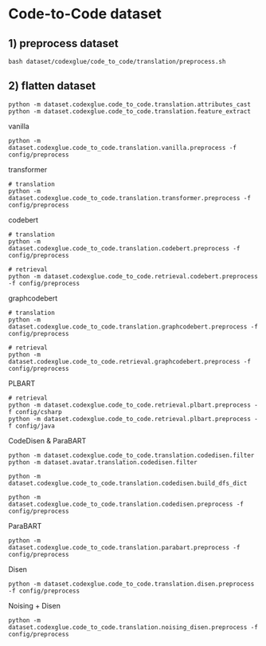 # Code-to-Code dataset

## 1) preprocess dataset

```shell
bash dataset/codexglue/code_to_code/translation/preprocess.sh
```

## 2) flatten dataset

```shell
python -m dataset.codexglue.code_to_code.translation.attributes_cast
python -m dataset.codexglue.code_to_code.translation.feature_extract
```

vanilla

```shell
python -m dataset.codexglue.code_to_code.translation.vanilla.preprocess -f config/preprocess
```

transformer

```shell
# translation
python -m dataset.codexglue.code_to_code.translation.transformer.preprocess -f config/preprocess
```

codebert

```shell
# translation
python -m dataset.codexglue.code_to_code.translation.codebert.preprocess -f config/preprocess

# retrieval
python -m dataset.codexglue.code_to_code.retrieval.codebert.preprocess -f config/preprocess
```

graphcodebert

```shell
# translation
python -m dataset.codexglue.code_to_code.translation.graphcodebert.preprocess -f config/preprocess

# retrieval
python -m dataset.codexglue.code_to_code.retrieval.graphcodebert.preprocess -f config/preprocess
```

PLBART

```shell
# retrieval
python -m dataset.codexglue.code_to_code.retrieval.plbart.preprocess -f config/csharp
python -m dataset.codexglue.code_to_code.retrieval.plbart.preprocess -f config/java
```

CodeDisen & ParaBART

```shell
python -m dataset.codexglue.code_to_code.translation.codedisen.filter
python -m dataset.avatar.translation.codedisen.filter

python -m dataset.codexglue.code_to_code.translation.codedisen.build_dfs_dict

python -m dataset.codexglue.code_to_code.translation.codedisen.preprocess -f config/preprocess
```

ParaBART

```shell
python -m dataset.codexglue.code_to_code.translation.parabart.preprocess -f config/preprocess
```

Disen

```shell
python -m dataset.codexglue.code_to_code.translation.disen.preprocess -f config/preprocess
```

Noising + Disen

```shell
python -m dataset.codexglue.code_to_code.translation.noising_disen.preprocess -f config/preprocess
```

